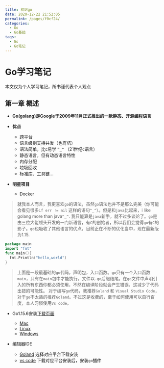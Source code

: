 ```yaml
---
title: 初识go
date: 2020-12-22 21:52:05
permalink: /pages/f0cf24/
categories:
  - Go
  - Go基础
tags:
  - Go
  - Go笔记
---
```


# Go学习笔记
本文仅为个人学习笔记，所书谨代表个人观点
## 第一章 概述

+ **Go(golang)是Google于2009年11月正式推出的一款静态、开源编程语言**

+ **优点**
  - 跨平台
  - 语言级别支持并发（也有坑）
  - 语法简单，比`C`易学 `^_^` （21世纪`C`语言）
  - 静态语言，但有动态语言特性
  - 内存分配
  - 垃圾回收
  - 标准库、工具链...
+ **明星项目**
  - Docker

> 就我本人而言，我更喜欢`go`的语法，虽然`go`语法也并不是那么完美（你可能会看见很多`if err != nil` 这样的语句`^_^`）。但是和`java`比起来，i like golang more than java`^_^`.
> 我只能算是`java`新手，就不过多谈论了。`go`是由三位大佬领头开发的一门新语言，有`C`的创始者，所以我们会觉得`go`有`C`的影子。`go`也吸收了其他语言的优点，目前正在不断的优化当中，现在最新版为1.15.

```go
package main
import "fmt"
func main(){
  fmt.Println("hello,world")
}
```
> 上面是一段最基础的`go`代码，声明包，入口函数。`go`只有一个入口函数`main`，只有在`main`包中才能执行。文件以`.go`后缀结尾。在`go`文件中声明引入的所有东西你都必须使用，不然在编译阶段就会产生错误，这减少了代码出错的可能性。
> 对于编写`go`代码，我推荐`Goland` 和 `Visual Studio Code`，对于`go`不太熟的推荐`Goland`。不过这是收费的，至于如何使用可以自行百度，本人习惯使用`Vs code`。

 + Go1.15.6安装[下载页面](https://studygolang.com/dl)
    - [Mac](https://studygolang.com/dl/golang/go1.15.6.darwin-amd64.pkg)
    - [Linux](https://studygolang.com/dl/golang/go1.15.6.linux-amd64.tar.gz)
    - [Windows](https://studygolang.com/dl/golang/go1.15.6.windows-amd64.msi)

+ 编辑器IDE
  - [Goland](https://www.jetbrains.com/go/download/) 选择对应平台下载安装
  - [vs code](https://code.visualstudio.com/Download) 下载对应平台安装后，安装`go`插件 